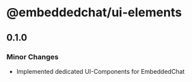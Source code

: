 # @embeddedchat/ui-elements

## 0.1.0

### Minor Changes

- Implemented dedicated UI-Components for EmbeddedChat
